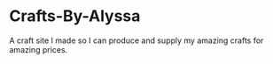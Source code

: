 # Crafts-By-Alyssa
A craft site I made so I can produce and supply my amazing crafts for amazing prices.
